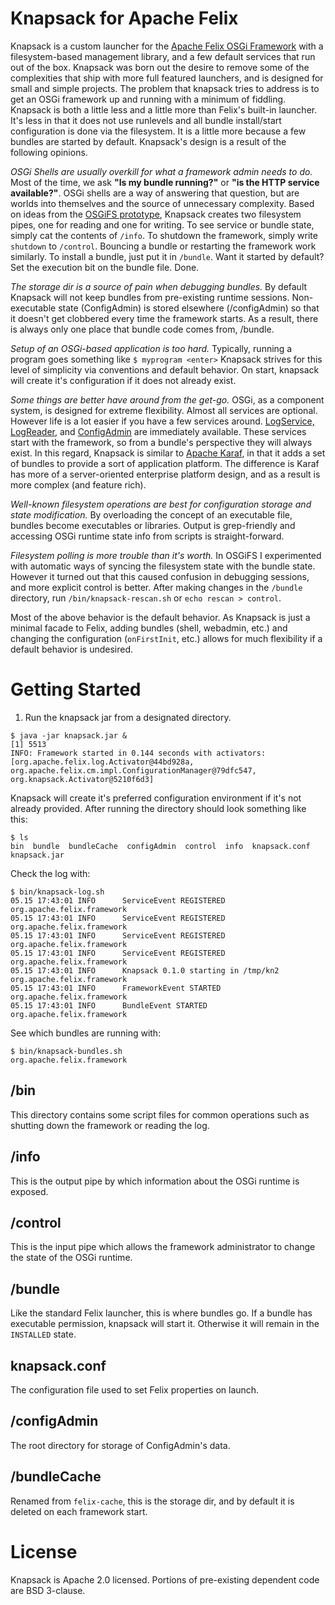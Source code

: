 
# Knapsack for Apache Felix

Knapsack is a custom launcher for the [Apache Felix OSGi Framework](http://felix.apache.org/site/index.html) with a filesystem-based management library, and a few default services that run out of the box.  Knapsack was born out the desire to remove some of the complexities that ship with more full featured launchers, and is designed for small and simple projects.  The problem that knapsack tries to address is to get an OSGi framework up and running with a minimum of fiddling.  Knapsack is both a little less and a little more than Felix's built-in launcher.  It's less in that it does not use runlevels and all bundle install/start configuration is done via the filesystem.  It is a little more because a few bundles are started by default.  Knapsack's design is a result of the following opinions.

*OSGi Shells are usually overkill for what a framework admin needs to do.*  Most of the time, we ask **"Is my bundle running?"** or **"is the HTTP service available?"**.  OSGi shells are a way of answering that question, but are worlds into themselves and the source of unnecessary complexity.  Based on ideas from the [OSGiFS prototype](http://kgilmersden.wordpress.com/2010/12/14/a-shell-less-osgi-shell/), Knapsack creates two filesystem pipes, one for reading and one for writing.  To see service or bundle state, simply cat the contents of `/info`.  To shutdown the framework, simply write `shutdown` to `/control`.  Bouncing a bundle or restarting the framework work similarly.  To install a bundle, just put it in `/bundle`.  Want it started by default?  Set the execution bit on the bundle file.  Done.

*The storage dir is a source of pain when debugging bundles.*  By default Knapsack will not keep bundles from pre-existing runtime sessions.  Non-executable state (ConfigAdmin) is stored elsewhere (/configAdmin) so that it doesn't get clobbered every time the framework starts.  As a result, there is always only one place that bundle code comes from, /bundle.

*Setup of an OSGi-based application is too hard.*  Typically, running a program goes something like `$ myprogram <enter>` Knapsack strives for this level of simplicity via conventions and default behavior.  On start, knapsack will create it's configuration if it does not already exist.

*Some things are better have around from the get-go.*  OSGi, as a component system, is designed for extreme flexibility.  Almost all services are optional.  However life is a lot easier if you have a few services around.   [LogService, LogReader](http://felix.apache.org/site/apache-felix-log.html), and [ConfigAdmin](http://felix.apache.org/site/apache-felix-config-admin.html) are immediately available.  These services start with the framework, so from a bundle's perspective they will always exist.  In this regard, Knapsack is similar to [Apache Karaf](http://karaf.apache.org/), in that it adds a set of bundles to provide a sort of application platform.  The difference is Karaf has more of a server-oriented enterprise platform design, and as a result is more complex (and feature rich).

*Well-known filesystem operations are best for configuration storage and state modification.*  By overloading the concept of an executable file, bundles become executables or libraries.  Output is grep-friendly and accessing OSGi runtime state info from scripts is straight-forward.

*Filesystem polling is more trouble than it's worth.*  In OSGiFS I experimented with automatic ways of syncing the filesystem state with the bundle state.  However it turned out that this caused confusion in debugging sessions, and more explicit control is better.  After making changes in the `/bundle` directory, run `/bin/knapsack-rescan.sh` or `echo rescan > control`.

Most of the above behavior is the default behavior.  As Knapsack is just a minimal facade to Felix, adding bundles (shell, webadmin, etc.) and changing the configuration (`onFirstInit`, etc.) allows for much flexibility if a default behavior is undesired.  

# Getting Started
1. Run the knapsack jar from a designated directory.

```
$ java -jar knapsack.jar &
[1] 5513
INFO: Framework started in 0.144 seconds with activators: [org.apache.felix.log.Activator@44bd928a, org.apache.felix.cm.impl.ConfigurationManager@79dfc547, org.knapsack.Activator@5210f6d3]
```

Knapsack will create it's preferred configuration environment if it's not already provided.  After running the directory should look something like this:

```
$ ls
bin  bundle  bundleCache  configAdmin  control  info  knapsack.conf  knapsack.jar
```

Check the log with:

```
$ bin/knapsack-log.sh 
05.15 17:43:01 INFO   	 ServiceEvent REGISTERED	 org.apache.felix.framework
05.15 17:43:01 INFO   	 ServiceEvent REGISTERED	 org.apache.felix.framework
05.15 17:43:01 INFO   	 ServiceEvent REGISTERED	 org.apache.felix.framework
05.15 17:43:01 INFO   	 ServiceEvent REGISTERED	 org.apache.felix.framework
05.15 17:43:01 INFO   	 Knapsack 0.1.0 starting in /tmp/kn2	 org.apache.felix.framework
05.15 17:43:01 INFO   	 FrameworkEvent STARTED	 org.apache.felix.framework
05.15 17:43:01 INFO   	 BundleEvent STARTED	 org.apache.felix.framework
```

See which bundles are running with:

```
$ bin/knapsack-bundles.sh 
org.apache.felix.framework
```

## /bin
This directory contains some script files for common operations such as shutting down the framework or reading the log.

## /info
This is the output pipe by which information about the OSGi runtime is exposed.

## /control
This is the input pipe which allows the framework administrator to change the state of the OSGi runtime.

## /bundle
Like the standard Felix launcher, this is where bundles go.  If a bundle has executable permission, knapsack will start it.  Otherwise it will remain in the `INSTALLED` state.

## knapsack.conf
The configuration file used to set Felix properties on launch.

## /configAdmin
The root directory for storage of ConfigAdmin's data.   

## /bundleCache
Renamed from `felix-cache`, this is the storage dir, and by default it is deleted on each framework start.

# License

Knapsack is Apache 2.0 licensed.  Portions of pre-existing dependent code are BSD 3-clause.